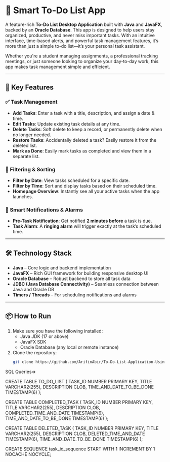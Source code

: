 # 📝 Smart To-Do List App

A feature-rich **To-Do List Desktop Application** built with **Java** and **JavaFX**, backed by an **Oracle Database**. This app is designed to help users stay organized, productive, and never miss important tasks. With an intuitive interface, time-based alerts, and powerful task management features, it’s more than just a simple to-do list—it’s your personal task assistant.

Whether you're a student managing assignments, a professional tracking meetings, or just someone looking to organize your day-to-day work, this app makes task management simple and efficient.

---

## 🌟 Key Features

### ✅ Task Management

- **Add Tasks**: Enter a task with a title, description, and assign a date & time.
- **Edit Tasks**: Update existing task details at any time.
- **Delete Tasks**: Soft delete to keep a record, or permanently delete when no longer needed.
- **Restore Tasks**: Accidentally deleted a task? Easily restore it from the deleted list.
- **Mark as Done**: Easily mark tasks as completed and view them in a separate list.

### 🔎 Filtering & Sorting

- **Filter by Date**: View tasks scheduled for a specific date.
- **Filter by Time**: Sort and display tasks based on their scheduled time.
- **Homepage Overview**: Instantly see all your active tasks when the app launches.

### 🔔 Smart Notifications & Alarms

- **Pre-Task Notification**: Get notified **2 minutes before** a task is due.
- **Task Alarm**: A **ringing alarm** will trigger exactly at the task’s scheduled time.

---

## 🛠 Technology Stack

- **Java** – Core logic and backend implementation
- **JavaFX** – Rich GUI framework for building responsive desktop UI
- **Oracle Database** – Robust backend to store all task data
- **JDBC (Java Database Connectivity)** – Seamless connection between Java and Oracle DB
- **Timers / Threads** – For scheduling notifications and alarms

---

## 📦 How to Run

1. Make sure you have the following installed:
   - Java JDK (17 or above)
   - JavaFX SDK
   - Oracle Database (any local or remote instance)
2. Clone the repository:
   ```bash
   git clone https://github.com/ArifinAbir/To-Do-List-Application-Using-JavaFX.git


SQL Queries=>

CREATE TABLE TO_DO_LIST (
    TASK_ID NUMBER PRIMARY KEY,
    TITLE VARCHAR2(255),
    DESCRIPTION CLOB,
    TIME_AND_DATE_TO_BE_DONE TIMESTAMP(6)
);

CREATE TABLE COMPLETED_TASK (
    TASK_ID NUMBER PRIMARY KEY,
    TITLE VARCHAR2(255),
    DESCRIPTION CLOB,
    COMPLETED_TIME_AND_DATE TIMESTAMP(6),
    TIME_AND_DATE_TO_BE_DONE TIMESTAMP(6)
);

CREATE TABLE DELETED_TASK (
    TASK_ID NUMBER PRIMARY KEY,
    TITLE VARCHAR2(255),
    DESCRIPTION CLOB,
    DELETED_TIME_AND_DATE TIMESTAMP(6),
    TIME_AND_DATE_TO_BE_DONE TIMESTAMP(6)
);

CREATE SEQUENCE task_id_sequence
  START WITH 1
  INCREMENT BY 1
  NOCACHE
  NOCYCLE;
